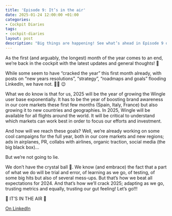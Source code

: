 ```yaml
---
title: 'Episode 9: It’s in the air'
date: 2025-01-24 12:00:00 +01:00
categories:
- Cockpit Diaries
tags:
- cockpit-diaries
layout: post
description: "Big things are happening! See what’s ahead in Episode 9 of the Cockpit Diaries. 🌍"
---
```


As the first (and arguably, the longest) month of the year comes to an end, we’re back in the cockpit with the latest updates and general thoughts! 🙌

While some seem to have “cracked the year” this first month already, with posts on “new years resolutions”, “strategy”, “roadmaps and goals” flooding LinkedIn, we have not. 🤷‍♂️ 😉

What we do know is that for us, 2025 will be the year of growing the Wingle user base exponentially. It has to be the year of boosting brand awareness in our core markets these first few months (Spain, Italy, France) but also growing it to new countries and geographies. In 2025, Wingle will be available for all flights around the world. It will be critical to understand which markets can work best in order to focus our efforts and investment.

And how will we reach these goals? Well, we’re already working on some cool campaigns for the full year, both in our core markets and new regions; ads in airplanes, PR, collabs with airlines, organic traction, social media (the big black box)… 

But we’re not going to lie. 

We don’t have the crystal ball 🔮. We know (and embrace) the fact that a part of what we do will be trial and error, of learning as we go, of testing, of some big hits but also of several mess-ups. But that’s how we beat all expectations for 2024. And that’s how we’ll crack 2025; adapting as we go, trusting metrics and equally, trusting our gut feeling! Let’s go!!!

 🛫 IT’S IN THE AIR 🛫

[On LinkedIn](https://www.linkedin.com/posts/lets-wingle_wingle-cockpit-diaries-episode-9-its-activity-7288511494617505793-rYOK/?utm_source=share&utm_medium=member_desktop)